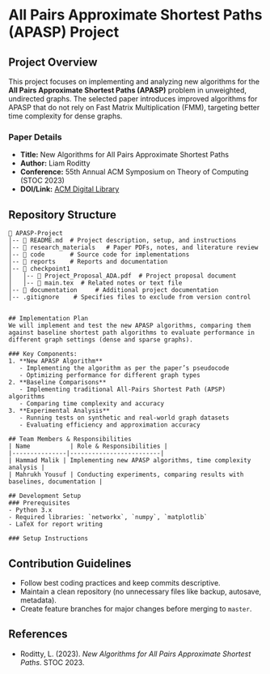 # All Pairs Approximate Shortest Paths (APASP) Project

## Project Overview
This project focuses on implementing and analyzing new algorithms for the **All Pairs Approximate Shortest Paths (APASP)** problem in unweighted, undirected graphs. The selected paper introduces improved algorithms for APASP that do not rely on Fast Matrix Multiplication (FMM), targeting better time complexity for dense graphs.

### Paper Details
- **Title:** New Algorithms for All Pairs Approximate Shortest Paths
- **Author:** Liam Roditty
- **Conference:** 55th Annual ACM Symposium on Theory of Computing (STOC 2023)
- **DOI/Link:** [ACM Digital Library](https://doi.org/10.1145/3564246.3585197)

## Repository Structure
```
📂 APASP-Project
│-- 📄 README.md  # Project description, setup, and instructions
│-- 📂 research_materials   # Paper PDFs, notes, and literature review
│-- 📂 code       # Source code for implementations
│-- 📂 reports    # Reports and documentation
│-- 📂 checkpoint1
│   │-- 📄 Project_Proposal_ADA.pdf  # Project proposal document
│   │-- 📄 main.tex  # Related notes or text file
│-- 📂 documentation     # Additional project documentation
│-- .gitignore    # Specifies files to exclude from version control


## Implementation Plan
We will implement and test the new APASP algorithms, comparing them against baseline shortest path algorithms to evaluate performance in different graph settings (dense and sparse graphs).

### Key Components:
1. **New APASP Algorithm**
   - Implementing the algorithm as per the paper’s pseudocode
   - Optimizing performance for different graph types
2. **Baseline Comparisons**
   - Implementing traditional All-Pairs Shortest Path (APSP) algorithms
   - Comparing time complexity and accuracy
3. **Experimental Analysis**
   - Running tests on synthetic and real-world graph datasets
   - Evaluating efficiency and approximation accuracy

## Team Members & Responsibilities
| Name           | Role & Responsibilities |
|---------------|-------------------------|
| Hammad Malik | Implementing new APASP algorithms, time complexity analysis |
| Mahrukh Yousuf | Conducting experiments, comparing results with baselines, documentation |

## Development Setup
### Prerequisites
- Python 3.x
- Required libraries: `networkx`, `numpy`, `matplotlib`
- LaTeX for report writing

### Setup Instructions

   ```

## Contribution Guidelines
- Follow best coding practices and keep commits descriptive.
- Maintain a clean repository (no unnecessary files like backup, autosave, metadata).
- Create feature branches for major changes before merging to `master`.

## References
- Roditty, L. (2023). *New Algorithms for All Pairs Approximate Shortest Paths*. STOC 2023.

